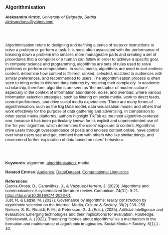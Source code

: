 <!DOCTYPE html><html lang="en"><head><title="Algorithmisation"></head>
<body><p><font face="Poppins, Calibri, sans-serif" size="3"><b>Algorithmisation</b></font></p>
<p><font face="Poppins, Calibri, sans-serif" size="2"><b>Aleksandra Krstic</b>, <i>University of Belgrade, Serbia</i><br><a href="mailto:aleksandrass@yahoo.com" target="blank">aleksandrass@yahoo.com</a></font></p>
<p><font face="Poppins, Calibri, sans-serif" size="2"><br><br><br>Algorithmisation refers to designing and defining a series of steps or instructions to solve a problem or perform a task. It is most often associated with the performance of breaking down a problem into smaller, more manageable parts and creating a set of procedures that a computer or a human can follow in order to achieve a specific goal. In computer science and programming, algorithms are sets of rules used to solve problems or perform computations. In social media, algorithms are used to sort endless content, determine how content is filtered, ranked, selected, matched to audiences with similar preferences, and recommended to users. The algorithmisation process is often seen to bring order in different data cultures by reducing their complexity. In academic scholarship, therefore, algorithms are seen as ‘the metaphor of modern culture’, especially in the context of information abundance, noise, and overload, where various information selection strategies, such as filtering on social media, work to direct feeds, control preferences, and drive social media experiences. There are many forms of algorithmisation, such as the Big Data model, data visualisation model, and others that work effectively for the purpose of data gathering and advertising. In comparison to other social media platforms, authors highlight TikTok as the most algorithm-centered one, because it has been particularly known for its explicit and unprecedented use of the ‘for you’ algorithm, which determines the users’ exposure to content. Algorithms drive users through overabundance of posts and endless content online, have control over what users see and get, connect them with others who like similar things, and recommend further exploration of data based on users’ behaviour.<br><br><br><br></font></p>
<p><font face="Poppins, Calibri, sans-serif" size="2"><b>Keywords</b>: </font></font></span></font><font color="#000000"><span style="text-decoration: none"><font face="calibri, sans-serif"><font size="2" style="font-size: 10pt">a</font></font></span></font><font color="#000000"><span style="text-decoration: none"><font face="calibri, sans-serif"><font size="2" style="font-size: 10pt">lgorithm, <a href="./algorithmisation.html">algorithmisation</a>, media</font></font></span></font></font></p>
<p><font face="Poppins, Calibri, sans-serif" size="2"><b>Related Entries</b>: <a href="./audience.html">Audience</a>, <a href="./data-dataset.html">Data/Dataset</a>, <a href="./computational-linguistics.html">Computational Linguistics</a></font></p>
<p><font face="Poppins, Calibri, sans-serif" size="2"><b>References</b>:<br>García-Orosa, B., Canavilhas, J., &amp; Vázquez-Herrero, J. (2023). Algorithms and communication: A systematized literature review. Comunicar, 74(31): 9-21. <a href="https://doi.org/10.3916/C74-2023-01" target="_blank">https://doi.org/10.3916/C74-2023-01</a><br>Just, N, &amp; Latzer, M. (2017). Governance by algorithms: reality construction by algorithmic selection on the Internet. Media, Culture &amp; Society, 39(2) 238–258.<br>Nielsen, S. B., Rinaldi, F. M., &amp; Petersson, G. J. (Eds.). (2025). Artificial Intelligence and evaluation: Emerging technologies and their implications for evaluation. Routledge.<br>Schellewald, A. (2022). Theorizing “stories about algorithms” as a mechanism in the formation and maintenance of algorithmic imaginaries. Social Media + Society, 8(1),1–10.</font></p>
</body>
